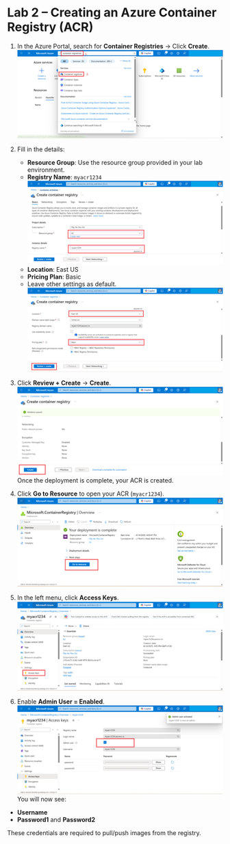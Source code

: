 # Lab 2 – Creating an Azure Container Registry (ACR)

1. In the Azure Portal, search for **Container Registries** → Click **Create**.  
![](./azurelab/cr1.png)
2. Fill in the details:
   - **Resource Group**: Use the resource group provided in your lab environment.  
   - **Registry Name**: `myacr1234`  
   ![](./azurelab/cr2.png)
   - **Location**: East US  
   - **Pricing Plan**: Basic  
   - Leave other settings as default.  
![](./azurelab/cr3.png)
4. Click **Review + Create** → **Create**.  
![](./azurelab/cr4.png)
Once the deployment is complete, your ACR is created.  

4. Click **Go to Resource** to open your ACR (`myacr1234`).  
![](./azurelab/cr5.png)
5. In the left menu, click **Access Keys**.  
![](./azurelab/cr6.png)
6. Enable **Admin User = Enabled**.  
![](./azurelab/cr7.png)
You will now see:  
- **Username**  
- **Password1** and **Password2**  

These credentials are required to pull/push images from the registry.
